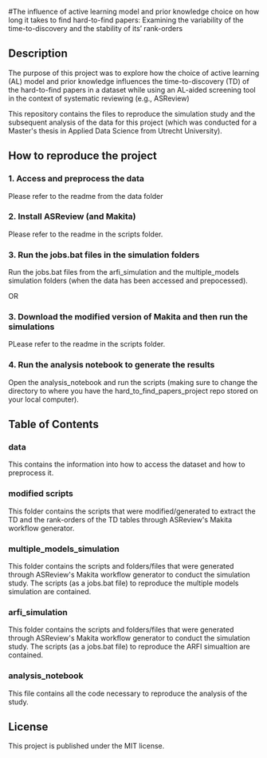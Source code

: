 #The influence of active learning model and prior knowledge choice on how long it takes to find hard-to-find papers: Examining the variability of the time-to-discovery and the stability of its’ rank-orders

## Description 

The purpose of this project was to explore how the choice of active learning (AL) model and prior knowledge influences the time-to-discovery (TD) of the hard-to-find papers in a dataset while using an AL-aided screening tool in the context of systematic reviewing (e.g., ASReview)

This repository contains the files to reproduce the simulation study and the subsequent analysis of the data for this project (which was conducted for a Master's thesis in Applied Data Science from Utrecht University). 

## How to reproduce the project

### 1. Access and preprocess the data 

Please refer to the readme from the data folder

### 2. Install ASReview (and Makita)

Please refer to the readme in the scripts folder. 

### 3. Run the jobs.bat files in the simulation folders

Run the jobs.bat files from the arfi_simulation and the multiple_models simulation folders (when the data has been accessed and prepocessed).

OR 

### 3. Download the modified version of Makita and then run the simulations

PLease refer to the readme in the scripts folder.

### 4. Run the analysis notebook to generate the results

Open the analysis_notebook and run the scripts (making sure to change the directory to where you have the hard_to_find_papers_project repo stored on your local computer).

## Table of Contents

### data

This contains the information into how to access the dataset and how to preprocess it. 

### modified scripts

This folder contains the scripts that were modified/generated to extract the TD and the rank-orders of the TD tables through ASReview's Makita workflow generator.

### multiple_models_simulation

This folder contains the scripts and folders/files that were generated through ASReview's Makita workflow generator to conduct the simulation study. The scripts (as a jobs.bat file) to reproduce the multiple models simulation are contained. 

### arfi_simulation

This folder contains the scripts and folders/files that were generated through ASReview's Makita workflow generator to conduct the simulation study. The scripts (as a jobs.bat file) to reproduce the ARFI simualtion are contained.

### analysis_notebook

This file contains all the code necessary to reproduce the analysis of the study. 

## License

This project is published under the MIT license.




